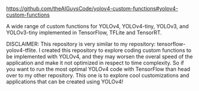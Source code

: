https://github.com/theAIGuysCode/yolov4-custom-functions#yolov4-custom-functions	

A wide range of custom functions for YOLOv4, YOLOv4-tiny, YOLOv3, and YOLOv3-tiny implemented in TensorFlow, TFLite and TensorRT.

DISCLAIMER: This repository is very similar to my repository: tensorflow-yolov4-tflite.
I created this repository to explore coding custom functions to be implemented with YOLOv4, 
and they may worsen the overal speed of the application and make it not optimized in respect to time complexity.
So if you want to run the most optimal YOLOv4 code with TensorFlow than head over to my other repository. 
This one is to explore cool customizations and applications that can be created using YOLOv4!
